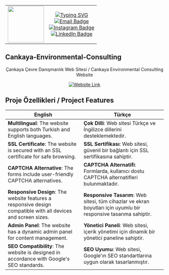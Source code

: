 <!-- ![Banner](https://cankayacevre.com/assets/uploads/6565b2b88c505170116370445.png) -->

<table>
  <tr>
    <td align="center" valign="middle">
      <img src="https://cankayacevre.com/assets/uploads/6565b2b88c505170116370445.png" height="115px" />
    </td>
    <td align="center" valign="middle">
      <a href="https://git.io/typing-svg">
        <img src="https://readme-typing-svg.demolab.com?font=Fira+Code&weight=600&size=25&pause=1500&color=FFFFFF&center=true&vCenter=true&random=false&width=435&lines=Hello%2C+I+am+Erdem+Karao%C4%9Flu;Merhaba%2C+Ben+Erdem+Karao%C4%9Flu" alt="Typing SVG" />
      </a>
      <br>
      <a href="mailto:erdemkaraogllu@gmail.com?subject=[GitHub]%20Contact">
        <img src="https://img.shields.io/badge/e‑mail-D14836.svg?style=for-the-badge&logo=GMail&logoColor=white" alt="Email Badge" />
      </a>
      <br>
      <a href="https://instagram.com/erdemkaraogllu">
        <img src="https://img.shields.io/badge/instagram-E4405F.svg?style=for-the-badge&logo=instagram&logoColor=white" alt="Instagram Badge" />
      </a>
      <br>
      <a href="https://www.linkedin.com/in/erdem-karao%C4%9Flu-b6843124a/">
        <img src="https://img.shields.io/badge/linkedin-0077B5.svg?style=for-the-badge&logo=linkedin&logoColor=white" alt="LinkedIn Badge" />
      </a>
    </td>
  </tr>
</table>


   ## Cankaya-Environmental-Consulting

<p align="center">
   Çankaya Çevre Danışmanlık Web Sitesi / Cankaya Environmental Consulting Website
</p>

<!-- Web Site Linki -->
<p align="center">
<a href="https://cankayacevre.com/">
  <img src="https://img.shields.io/badge/cankayacevre.com-E4405F.svg?style=for-the-badge&logo=Website&logoColor=white" alt="Website Link" />
</a>
</p>

## Proje Özellikleri / Project Features

| English | Türkçe |
| ------- | ------ |
| **Multilingual**: The website supports both Turkish and English languages. | **Çok Dilli**: Web sitesi Türkçe ve İngilizce dillerini desteklemektedir. |
| **SSL Certificate**: The website is secured with an SSL certificate for safe browsing. | **SSL Sertifikası**: Web sitesi, güvenli bir bağlantı için SSL sertifikasına sahiptir. |
| **CAPTCHA Alternative**: The forms include user-friendly CAPTCHA alternatives. | **CAPTCHA Alternatifi**: Formlarda, kullanıcı dostu CAPTCHA alternatifleri bulunmaktadır. |
| **Responsive Design**: The website features a responsive design compatible with all devices and screen sizes. | **Responsive Tasarım**: Web sitesi, tüm cihazlar ve ekran boyutları için uyumlu bir responsive tasarıma sahiptir. |
| **Admin Panel**: The website has a dynamic admin panel for content management. | **Yönetici Paneli**: Web sitesi, içerik yönetimi için dinamik bir yönetici paneline sahiptir. |
| **SEO Compatibility**: The website is designed in accordance with Google's SEO standards. | **SEO Uyumu**: Web sitesi, Google'ın SEO standartlarına uygun olarak tasarlanmıştır. |
